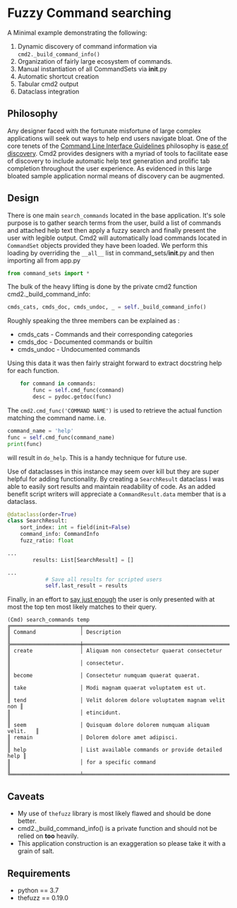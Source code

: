 #  Fuzzy Command searching
A Minimal example demonstrating the following:

1) Dynamic discovery of command information via  ``cmd2._build_command_info()``
2) Organization of fairly large ecosystem of commands.
3) Manual instantiation of all CommandSets via __init__.py
4) Automatic shortcut creation 
5) Tabular cmd2 output
6) Dataclass integration

## Philosophy

Any designer faced with the fortunate misfortune of large complex applications will seek out ways to help 
end users navigate bloat. One of the core tenets of the [Command Line Interface Guidelines](https://clig.dev/#foreword) philosophy is [ease of discovery](https://clig.dev/#ease-of-discovery). Cmd2 provides designers with a 
myriad of tools to facilitate ease of discovery to include automatic help text generation and prolific tab completion
throughout the user experience. As evidenced in this large bloated sample application normal means of discovery can be
augmented. 


## Design

There is one main ``search_commands`` located in the base application. It's sole purpose is to gather search terms from the user, build a list of commands and attached help text then apply a fuzzy search  and finally present the user
with legible output. Cmd2 will automatically load commands located in ``CommandSet`` objects provided they have been loaded. We perform this loading by overriding the `__all__` list in command_sets/__init__.py and then importing all from app.py


```python
from command_sets import *
```

The bulk of the heavy lifting is done by the private cmd2 function cmd2._build_command_info:

```python
cmds_cats, cmds_doc, cmds_undoc, _ = self._build_command_info()
```

Roughly speaking the three members can be explained as :

* cmds_cats - Commands and their corresponding categories
* cmds_doc - Documented commands or builtin
* cmds_undoc - Undocumented commands

Using this data it was then fairly straight forward to extract docstring help for each function.

```python
    for command in commands:
        func = self.cmd_func(command)
        desc = pydoc.getdoc(func)
```

The ``cmd2.cmd_func('COMMAND NAME')`` is used to retrieve the actual function matching the command name. i.e. 

```python
command_name = 'help'
func = self.cmd_func(command_name)
print(func)
```

will result in ``do_help``. This is a handy technique for future use. 

Use of dataclasses in this instance may seem over kill but they are super helpful for adding functionality. By creating a ``SearchResult`` dataclass I was able to easily sort results and maintain readability of code. As an 
added benefit script writers will appreciate a ``CommandResult.data`` member that is a dataclass.

```python
@dataclass(order=True)
class SearchResult:
    sort_index: int = field(init=False)
    command_info: CommandInfo
    fuzz_ratio: float

...
        results: List[SearchResult] = []

...
            # Save all results for scripted users
            self.last_result = results
```


Finally, in an effort to [say just enough](https://clig.dev/#saying-just-enough) the user is only presented with at most the
top ten most likely matches to their query. 

```
(Cmd) search_commands temp
╔══════════════════════╤══════════════════════════════════════════════════╗
║ Command              │ Description                                      ║
╠══════════════════════╪══════════════════════════════════════════════════╣
║ create               │ Aliquam non consectetur quaerat consectetur      ║
║                      │ consectetur.                                     ║
║ become               │ Consectetur numquam quaerat quaerat.             ║
║ take                 │ Modi magnam quaerat voluptatem est ut.           ║
║ tend                 │ Velit dolorem dolore voluptatem magnam velit non ║
║                      │ etincidunt.                                      ║
║ seem                 │ Quisquam dolore dolorem numquam aliquam velit.   ║
║ remain               │ Dolorem dolore amet adipisci.                    ║
║ help                 │ List available commands or provide detailed help ║
║                      │ for a specific command                           ║
╚══════════════════════╧══════════════════════════════════════════════════╝
```

## Caveats

* My use of ``thefuzz`` library is most likely flawed and should be done better.
* cmd2._build_command_info() is a private function and should not be relied on **too** heavily. 
* This application construction is an exaggeration so please take it with a grain of salt.

## Requirements

* python == 3.7
* thefuzz == 0.19.0
